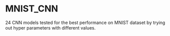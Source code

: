 # MNIST_CNN
24 CNN models tested for the best performance on MNIST dataset by trying out hyper parameters with different values.
